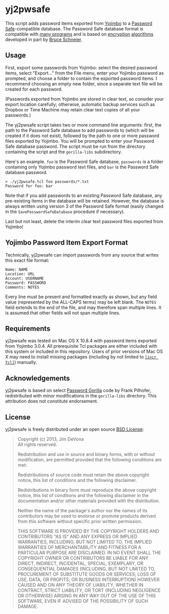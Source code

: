 # yj2pwsafe

This script adds password items exported from [Yojimbo](http://barebones.com/products/yojimbo/) to a [Password Safe](http://pwsafe.org/)-compatible database. The Password Safe database format is compatible with [many programs](http://pwsafe.org/relatedprojects.shtml) and is based on [encryption](http://www.schneier.com/blowfish.html) [algorithms](http://www.schneier.com/twofish.html) developed in part by [Bruce Schneier](http://www.schneier.com/about.html).

## Usage

First, export some passwords from Yojimbo: select the desired password items, select "Export…" from the File menu, enter your Yojimbo password as prompted, and choose a folder to contain the exported password items. I recommend choosing an empty new folder, since a separate text file will be created for each password.

(Passwords exported from Yojimbo are stored in clear text, so consider your export location carefully; otherwise, automatic backup services such as Dropbox or Time Machine may retain clear text copies of all your passwords.)

The yj2pwsafe script takes two or more command line arguments: first, the path to the Password Safe database to add passwords to (which will be created if it does not exist), followed by the path to one or more password files exported by Yojimbo. You will be prompted to enter your Password Safe database password. The script must be run from the directory containing the script and the `gorilla-libs` subdirectory.

Here's an example. `foo` is the Password Safe database, `passwords` is a folder containing only Yojimbo password text files, and `bar` is the Password Safe database password.

	> ./yj2pwsafe.tcl foo passwords/*.txt
	Password for foo: bar

Note that if you add passwords to an existing Password Safe database, any pre-existing items in the database will be retained. However, the database is always written using version 3 of the Password Safe format (easily changed in the `SavePasswordSafeDatabase` procedure if necessary).

Last but not least, delete the interim clear text password files exported from Yojimbo! 

## Yojimbo Password Item Export Format

Technically, yj2pwsafe can import passwords from any source that writes this exact file format:

	Name: NAME
	Location: URL
	Account: USERNAME
	Password: PASSWORD
	Comments: NOTES
	
Every line must be present and formatted exactly as shown, but any field value (represented by the ALL-CAPS terms) may be left blank. The `NOTES` field extends to the end of the file, and may therefore span multiple lines. It is assumed that other fields will not span multiple lines.

## Requirements

yj2pwsafe was tested on Mac OS X 10.8.4 with password items exported from Yojimbo 3.0.4. All prerequisite Tcl packages are either included with this system or included in this repository. Users of prior versions of Mac OS X may need to install missing packages (including by not limited to [`[incr Tcl]`](http://sourceforge.net/projects/incrtcl/)) manually.

## Acknowledgements

yj2pwsafe is based on select [Password Gorilla](https://github.com/zdia/gorilla/wiki) code by Frank Pilhofer, redistributed with minor modifications in the `gorilla-libs` directory. This attribution does not constitute endorsement.

## License

yj2pwsafe is freely distributed under an open source [BSD License](http://opensource.org/licenses/BSD-3-Clause):

> Copyright (c) 2013, Jim DeVona  
> All rights reserved.
> 
> Redistribution and use in source and binary forms, with or without
> modification, are permitted provided that the following conditions are
> met:
> 
> Redistributions of source code must retain the above copyright notice,
> this list of conditions and the following disclaimer. 
> 
> Redistributions in binary form must reproduce the above copyright
> notice, this list of conditions and the following disclaimer in the
> documentation and/or other materials provided with the distribution.
> 
> Neither the name of the package's author nor the names of its
> contributors may be used to endorse or promote products derived from
> this software without specific prior written permission.
> 
> THIS SOFTWARE IS PROVIDED BY THE COPYRIGHT HOLDERS AND CONTRIBUTORS
> "AS IS" AND ANY EXPRESS OR IMPLIED WARRANTIES, INCLUDING, BUT NOT
> LIMITED TO, THE IMPLIED WARRANTIES OF MERCHANTABILITY AND FITNESS FOR
> A PARTICULAR PURPOSE ARE DISCLAIMED. IN NO EVENT SHALL THE COPYRIGHT
> OWNER OR CONTRIBUTORS BE LIABLE FOR ANY DIRECT, INDIRECT, INCIDENTAL,
> SPECIAL, EXEMPLARY, OR CONSEQUENTIAL DAMAGES (INCLUDING, BUT NOT
> LIMITED TO, PROCUREMENT OF SUBSTITUTE GOODS OR SERVICES; LOSS OF USE,
> DATA, OR PROFITS; OR BUSINESS INTERRUPTION) HOWEVER CAUSED AND ON ANY
> THEORY OF LIABILITY, WHETHER IN CONTRACT, STRICT LIABILITY, OR TORT
> (INCLUDING NEGLIGENCE OR OTHERWISE) ARISING IN ANY WAY OUT OF THE USE
> OF THIS SOFTWARE, EVEN IF ADVISED OF THE POSSIBILITY OF SUCH DAMAGE.

